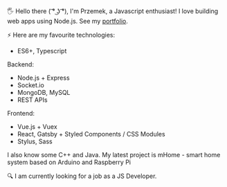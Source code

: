 🖐 Hello there ( ͡° ͜ʖ ͡°), I'm Przemek, a Javascript enthusiast! I love building web apps using Node.js. See my [portfolio](http://przemyslawpitus.pl/portfolio/).

⚡ Here are my favourite technologies:
  - ES6+, Typescript

Backend:
  - Node.js + Express
  - Socket.io
  - MongoDB, MySQL
  - REST APIs

Frontend:
  - Vue.js + Vuex
  - React, Gatsby + Styled Components / CSS Modules
  - Stylus, Sass

I also know some C++ and Java. My latest project is mHome - smart home system based on Arduino and Raspberry Pi

🔍 I am currently looking for a job as a JS Developer.
